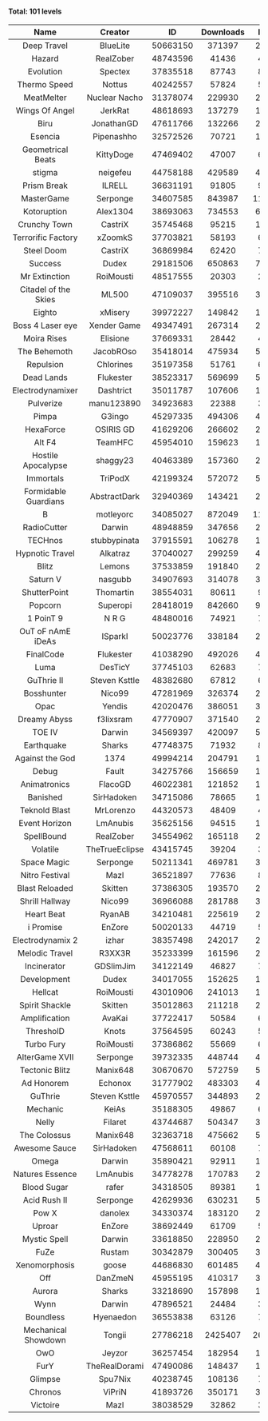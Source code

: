 #### Total: 101 levels

| Name | Creator | ID | Downloads | Likes |
|:---:|:---:|:---:|:---:|:---:|
| Deep Travel | BlueLite | 50663150 | 371397 | 29781
| Hazard | RealZober | 48743596 | 41436 | 4537
| Evolution | Spectex | 37835518 | 87743 | 8816
| Thermo Speed | Nottus | 40242557 | 57824 | 5349
| MeatMelter | Nuclear Nacho | 31378074 | 229930 | 24413
| Wings Of Angel | JerkRat | 48618693 | 137279 | 14680
| Biru | JonathanGD | 47611766 | 132266 | 20740
| Esencia | Pipenashho | 32572526 | 70721 | 10440
| Geometrical Beats | KittyDoge | 47469402 | 47007 | 6138
| stigma | neigefeu | 44758188 | 429589 | 49424
| Prism Break | ILRELL | 36631191 | 91805 | 9688
| MasterGame | Serponge | 34607585 | 843987 | 113610
| Kotoruption | Alex1304 | 38693063 | 734553 | 65244
| Crunchy Town | CastriX | 35745468 | 95215 | 13282
| Terrorific Factory | xZoomkS | 37703821 | 58193 | 6043
| Steel Doom | CastriX | 36869984 | 62420 | 7644
| Success | Dudex | 29181506 | 650863 | 74673
| Mr Extinction | RoiMousti | 48517555 | 20303 | 2372
| Citadel of the Skies | ML500 | 47109037 | 395516 | 31128
| Eighto | xMisery | 39972227 | 149842 | 13165
| Boss 4 Laser eye | Xender Game | 49347491 | 267314 | 23590
| Moira Rises | Elisione | 37669331 | 28442 | 4351
| The Behemoth | JacobROso | 35418014 | 475934 | 55296
| Repulsion | Chlorines | 35197358 | 51761 | 6918
| Dead Lands | Flukester | 38523317 | 569699 | 58098
| Electrodynamixer | Dashtrict | 35011787 | 107606 | 15749
| Pulverize | manu123890 | 34923683 | 22388 | 3579
| Pimpa | G3ingo | 45297335 | 494306 | 40810
| HexaForce | OSIRIS GD | 41629206 | 266602 | 20862
| Alt F4 | TeamHFC | 45954010 | 159623 | 13229
| Hostile Apocalypse | shaggy23 | 40463389 | 157360 | 24346
| Immortals | TriPodX | 42199324 | 572072 | 50259
| Formidable Guardians | AbstractDark | 32940369 | 143421 | 20794
| B | motleyorc | 34085027 | 872049 | 110462
| RadioCutter | Darwin | 48948859 | 347656 | 24280
| TECHnos | stubbypinata | 37915591 | 106278 | 12255
| Hypnotic Travel | Alkatraz | 37040027 | 299259 | 42683
| Blitz | Lemons | 37533859 | 191840 | 23450
| Saturn V | nasgubb | 34907693 | 314078 | 39367
| ShutterPoint | Thomartin | 38554031 | 80611 | 9213
| Popcorn | Superopi | 28418019 | 842660 | 95200
| 1 PoinT 9 | N R G | 48480016 | 74921 | 7449
| OuT oF nAmE iDeAs | ISparkI | 50023776 | 338184 | 25720
| FinalCode | Flukester | 41038290 | 492026 | 48491
| Luma | DesTicY | 37745103 | 62683 | 7953
| GuThrie II | Steven Ksttle | 48382680 | 67812 | 6908
| Bosshunter | Nico99 | 47281969 | 326374 | 29915
| Opac | Yendis | 42020476 | 386051 | 37848
| Dreamy Abyss | f3lixsram | 47770907 | 371540 | 29130
| TOE IV | Darwin | 34569397 | 420097 | 50891
| Earthquake  | Sharks | 47748375 | 71932 | 8772
| Against the God | 1374 | 49994214 | 204791 | 19218
| Debug | Fault | 34275766 | 156659 | 19463
| Animatronics | FlacoGD | 46022381 | 121852 | 12560
| Banished | SirHadoken | 34715086 | 78665 | 10081
| Teknold Blast | MrLorenzo | 44320573 | 48409 | 4843
| Event Horizon | LmAnubis | 35625156 | 94515 | 11676
| SpellBound | RealZober | 34554962 | 165118 | 22360
| Volatile | TheTrueEclipse | 43415745 | 39204 | 3981
| Space Magic | Serponge | 50211341 | 469781 | 38420
| Nitro Festival | Mazl | 36521897 | 77636 | 8268
| Blast Reloaded | Skitten | 37386305 | 193570 | 21290
| Shrill Hallway | Nico99 | 36966088 | 281788 | 38028
| Heart Beat | RyanAB | 34210481 | 225619 | 28159
| i Promise | EnZore | 50020133 | 44719 | 5171
| Electrodynamix 2 | izhar | 38357498 | 242017 | 29994
| Melodic Travel | R3XX3R | 35233399 | 161596 | 28416
| Incinerator | GDSlimJim | 34122149 | 46827 | 7120
| Development | Dudex | 34017055 | 152625 | 17521
| Hellcat | RoiMousti | 43010906 | 241013 | 17372
| Spirit Shackle | Skitten | 35012863 | 211218 | 28346
| Amplification | AvaKai | 37722417 | 50584 | 6184
| ThresholD | Knots | 37564595 | 60243 | 5217
| Turbo Fury | RoiMousti | 37386862 | 55669 | 6497
| AlterGame XVII | Serponge | 39732335 | 448744 | 48204
| Tectonic Blitz | Manix648 | 30670670 | 572759 | 58621
| Ad Honorem | Echonox | 31777902 | 483303 | 49572
| GuThrie | Steven Ksttle | 45970557 | 344893 | 25986
| Mechanic | KeiAs | 35188305 | 49867 | 6231
| Nelly | Filaret | 43744687 | 504347 | 35208
| The Colossus | Manix648 | 32363718 | 475662 | 50830
| Awesome Sauce | SirHadoken | 47568611 | 60108 | 7022
| Omega | Darwin | 35890421 | 92911 | 11685
| Natures Essence | LmAnubis | 34778278 | 170783 | 22403
| Blood Sugar | rafer | 34318505 | 89381 | 11761
| Acid Rush II | Serponge | 42629936 | 630231 | 52852
| Pow X | danolex | 34330374 | 183120 | 28429
| Uproar | EnZore | 38692449 | 61709 | 5915
| Mystic Spell | Darwin | 33618850 | 228950 | 25954
| FuZe | Rustam | 30342879 | 300405 | 30414
| Xenomorphosis | goose | 44686830 | 601485 | 44088
| Off | DanZmeN | 45955195 | 410317 | 34947
| Aurora | Sharks | 33218690 | 157898 | 16649
| Wynn | Darwin | 47896521 | 24484 | 3093
| Boundless | Hyenaedon | 36553838 | 63126 | 7982
| Mechanical Showdown | Tongii | 27786218 | 2425407 | 263107
| OwO | Jeyzor | 36257454 | 182954 | 19940
| FurY | TheRealDorami | 47490086 | 148437 | 16200
| Glimpse | Spu7Nix | 40238745 | 108136 | 7414
| Chronos | ViPriN | 41893726 | 350171 | 31759
| Victoire | Mazl | 38038529 | 32862 | 3564
